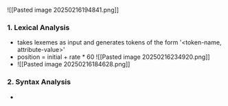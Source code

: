 
![[Pasted image 20250216194841.png]]
### 1. Lexical Analysis
- takes lexemes as input and generates tokens of the form '<token-name, attribute-value>'
- position = initial + rate * 60
	![[Pasted image 20250216234920.png]]
- ![[Pasted image 20250216184628.png]]
### 2. Syntax Analysis
- 